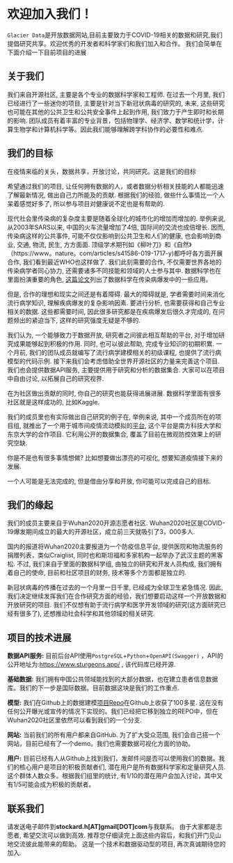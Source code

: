 # 欢迎加入我们！

`Glacier Data`是开放数据网站,目前主要致力于COVID-19相关的数据和研究,我们提倡研究共享。欢迎优秀的开发者和科学家们和我们加入和合作。
我们会简单在下面介绍一下目前项目的进展

## 关于我们

我们来自开源社区, 主要是各个专业的数据科学家和工程师. 在过去一个月里, 我们已经进行了一些迷你的项目, 主要是针对当下新冠状病毒的研究的, 未来, 这些研究也可能在其他的公共卫生和公共安全事件上起到作用, 我们致力于产生即时和长期的影响.
团队成员有着丰富的专业背景，包括物理学、经济学、数学和统计学，计算生物学和计算机科学等。因此我们能够理解跨学科协作的必要性和难点.

## 我们的目标

在疫情来临的关头，数据共享，开放讨论，共同研究。这是我们的目标

希望通过我们的项目, 让任何拥有数据的人，或者数据分析相关技能的人都能迅速了解最新情况, 做出自己力所能及的贡献.
根据我们的经验, 做些什么事情比一个人呆着感觉好多了, 所以参与项目对健康说不定也是有帮助的.

现代社会里传染病的复杂度主要是随着全球化的城市化的增加而增加的. 举例来说, 从2003年SARS以来, 中国的火车流量增加了4倍, 国际间的交流也成倍增长. 因而, 传染病这样的公共事件, 可能不仅仅影响到公共卫生和人们的健康, 也会影响到商业, 交通, 物流, 民生, 方方面面. 顶级学术期刊如《柳叶刀》和《自然》（https://www。nature。com/articles/s41586-019-1717-y)都呼吁各方面开展合作, 我们看到最近WHO也这样做了. 我们此刻需要的合作, 不仅需要世界各地的传染病学者同心协力, 还需要诸多不同技能和领域的人士参与其中. 数据科学也在里面扮演重要的角色, [这篇论文](https://royalsocietypublishing。org/doi/pdf/10。1098/rstb。2018。0276)列出了数据科学在传染病爆发中的一些应用。

但是, 合作的理想和现实之间还是有着障碍. 最大的障碍就是, 学者需要时间来消化流行病学知识, 理解疾病爆发的复杂影响因素. 要进行分析, 也需要获得和自己专业相关的数据. 这些都需要时间, 因此很多研究都是在疾病爆发后很久才完成的, 在问题频出的紧迫当下, 这样的研究强度无疑是不够的.

我们认为, 一个能够致力于数据开放, 研究者之间彼此相互帮助的平台, 对于增加研究成果能够起到积极的作用. 同时, 也可以彼此帮助, 完成专业知识的初期积累. 一个月前, 我们的团队成员就编写了流行病学建模相关的初级课程, 也提供了流行病模型的代码示例. 接下来我们会考虑借助全世界开源社区的力量来完善这个项目. 我们也会提供数据API服务, 主要提供用于研究和分析的数据集合. 大家可以在项目中自由讨论, 以拓展自己的研究视界.

在为社区做出贡献的同时, 你自己的研究也能获得进展进展. 数据科学里面有很多社区就是这样成功的, 比如Kaggle.

我们的成员里也有实际做出自己研究的例子在, 举例来说, 其中一个成员所在的项目组, 就推出了一个用于城市间疫情流动模拟的[平台](https://newshub.sustech.edu.cn/zh/html/202002/34047.html?from=timeline&isappinstalled=0), 这个平台是南方科技大学和东京大学的合作项目. 它利用公开的数据集合, 覆盖了目前在微观防控效果上的研究空缺.

你是不是也有很多事情想做? 比如想要做出漂亮的可视化, 想要知道疫情接下来的发展.

一个人可能是无法完成的, 但是借由分享和开放, 你可能可以完成自己的目标.

## 我们的缘起

我们的成员主要来自于Wuhan2020开源志愿者社区. Wuhan2020社区是COVID-19爆发期间成立的最大的开源社区，成立前三天就吸引了3，000多人.

国内的报道将Wuhan2020主要报道为一个防疫信息平台, 提供医院和物流服务的捐赠列表，类似Craiglist, 同时也和斯坦福和多家机构一起举办了武汉主题的黑客松. 不过, 我们来自于里面的数据科学组, 由独立的研究和开发人员构成, 我们拥有着自己的使命, 目前和社区项目的财务, 技术等多个方面都是独立的.

新冠状病毒的传播在过去的一个月里一日千里, 已经成为全球卫生紧急情况. 因此, 我们决定继续发挥我们在合作研究方面的经验，我们想要启动这样一个开放数据和开放研究的项目. 我们不仅想有助于流行病学和医学开发领域的研究(这方面研究已经有很多了), 还想推动社会科学和其他领域的相关研究.

## 项目的技术进展

**数据API服务:** 目前后台API使用`PostgreSQL`+`Python`+`OpenAPI(Swagger)` ，API的公开地址为:https://www.sturgeons.app/ , 该代码库已经开源.

**基础数据:** 我们拥有中国公共领域能找到的大部分数据，也在建立患者信息数据库。我们的下一步是国际数据。目前数据这块是我们的工作重点.

**模型:** 我们在Github上的数据建模[项目Repo](https://github。com/wuhan2020/Covid-19-data-science)在Github上收获了100多星. 这在没有任何公开曝光或宣传的情况下实现的。我们已经把它移到独立的REPO中，但在Wuhan2020社区里依然可以看到我们的一个分支.

**网站:** 当前我们的所有用户都来自GitHub. 为了扩大受众范围, 我们会自己搭一个网站，目前已经有了一个demo。我们也需要数据可视化方面的协助。

**用户:** 目前已经有人从Github上找到我们，发邮件问是否可以使用我们的数据。我们的核心用户是项目的积极贡献者们, 潜在用户是所有数据科学家和定量研究人员. 这个群体人数众多。根据我们组里的统计, 有1/10的潜在用户会加入讨论，其中又有1/5可能会成为积极的贡献者。


## 联系我们

请发送电子邮件到**stockard.h[AT]gmail[DOT]com**与我联系。
由于大家都是志愿者, 希望交流可以做到高效. 推荐您仔细读完上面这些内容后，和我们开门见山地交流彼此能带来的帮助。
这是一个技术和数据驱动型的项目, 再次真诚期待您的加入.

